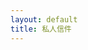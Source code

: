 ```yaml
---
layout: default
title: 私人信件
---
```


<audio id="bgm" loop>
  <source src="/assets/music/background.mp3" type="audio/mpeg">
</audio>

<script>
function checkPassword() {
    var password = prompt("請輸入密碼：");
    var encoded = btoa(password);
    if (encoded === "bXlzZWNyZXQxMjM=") {
        document.getElementById("startBtn").style.display = "block";
    } else {
        alert("密碼錯誤");
        window.location.href = "https://google.com";
    }
}

function startSite() {
    const bgm = document.getElementById("bgm");
    if (bgm) {
        bgm.play().catch(e => console.warn("音樂播放失敗", e));
    }
    document.getElementById("content").style.display = "block";
    document.getElementById("startBtn").style.display = "none";
}

document.addEventListener("DOMContentLoaded", checkPassword);

// 點信件時停止播放
document.addEventListener("DOMContentLoaded", () => {
    const audio = document.getElementById("bgm");
    document.querySelectorAll("a").forEach(link => {
        link.addEventListener("click", () => {
            if (audio) {
                audio.pause();
                audio.currentTime = 0;
            }
        });
    });
});
</script>

<button id="startBtn" onclick="startSite()" style="display:none; margin-top:20px; padding:8px 16px; font-size:16px;">
  進入信件
</button>

<div id="content" style="display:none;">

## 私人信件

這些年，從年輕到年老，寫給妳的，恰好見證了妳的美，也悄悄記錄了我的寂寞……

### 信件列表

<ul>
  {% for post in site.posts %}
    <li>
      <a href="{{ post.url }}">{{ post.title }}</a>
      <small>（{{ post.date | date: "%Y 年 %m 月 %d 日" }}）</small>
    </li>
  {% endfor %}
</ul>

<br>
<p>© 2025 JLCHENA Letters</p>
</div>